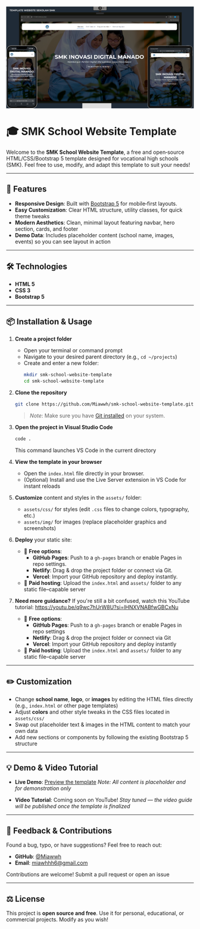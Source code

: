 <!-- Banner Image -->
<p align="center">
  <img src="assets/img/Image-Webiste.png" alt="SMK School Website Template Screenshot" width="800"/>
</p>

# 🎓 SMK School Website Template

Welcome to the **SMK School Website Template**, a free and open‑source HTML/CSS/Bootstrap 5 template designed for vocational high schools (SMK). Feel free to use, modify, and adapt this template to suit your needs!

---

## 🚀 Features

- **Responsive Design**: Built with [Bootstrap 5](https://getbootstrap.com/) for mobile‑first layouts.
- **Easy Customization**: Clear HTML structure, utility classes, for quick theme tweaks
- **Modern Aesthetics**: Clean, minimal layout featuring navbar, hero section, cards, and footer
- **Demo Data**: Includes placeholder content (school name, images, events) so you can see layout in action

---

## 🛠️ Technologies

- **HTML 5**
- **CSS 3**
- **Bootstrap 5**

---

## 📦 Installation & Usage

1. **Create a project folder**

   - Open your terminal or command prompt
   - Navigate to your desired parent directory (e.g., `cd ~/projects`)
   - Create and enter a new folder:
     ```bash
     mkdir smk-school-website-template
     cd smk-school-website-template
     ```

2. **Clone the repository**

   ```bash
   git clone https://github.com/Miawwh/smk-school-website-template.git .
   ```

   > _Note_: Make sure you have [Git installed](https://git-scm.com/) on your system.

3. **Open the project in Visual Studio Code**

   ```bash
   code .
   ```

   This command launches VS Code in the current directory

4. **View the template in your browser**

   - Open the `index.html` file directly in your browser.
   - (Optional) Install and use the Live Server extension in VS Code for instant reloads

5. **Customize** content and styles in the `assets/` folder:

   - `assets/css/` for styles (edit `.css` files to change colors, typography, etc.)
   - `assets/img/` for images (replace placeholder graphics and screenshots)

6. **Deploy** your static site:

   - 🔹 **Free options**:
     - **GitHub Pages**: Push to a `gh-pages` branch or enable Pages in repo settings.
     - **Netlify**: Drag & drop the project folder or connect via Git.
     - **Vercel**: Import your GitHub repository and deploy instantly.
   - 🔸 **Paid hosting**: Upload the `index.html` and `assets/` folder to any static file–capable server

7. **Need more guidance?** If you're still a bit confused, watch this YouTube tutorial:
   https://youtu.be/q9wc7hUrW8U?si=lHNXVNABfwGBCxNu

   - 🔹 **Free options**:
     - **GitHub Pages**: Push to a `gh-pages` branch or enable Pages in repo settings
     - **Netlify**: Drag & drop the project folder or connect via Git
     - **Vercel**: Import your GitHub repository and deploy instantly
   - 🔸 **Paid hosting**: Upload the `index.html` and `assets/` folder to any static file–capable server

---

## ✏️ Customization

- Change **school name**, **logo**, or **images** by editing the HTML files directly (e.g., `index.html` or other page templates)
- Adjust **colors** and other style tweaks in the CSS files located in `assets/css/`
- Swap out placeholder text & images in the HTML content to match your own data
- Add new sections or components by following the existing Bootstrap 5 structure

---

## 💡 Demo & Video Tutorial

- **Live Demo**: [Preview the template](https://miawwh.github.io/smk-school-website-template/)
  _Note: All content is placeholder and for demonstration only_

- **Video Tutorial**: Coming soon on YouTube!
  _Stay tuned — the video guide will be published once the template is finalized_

---

## 📝 Feedback & Contributions

Found a bug, typo, or have suggestions? Feel free to reach out:

- **GitHub**: [@Miawwh](https://github.com/Miawwh)
- **Email**: [miawhhh6@gmail.com](mailto:miawhhh6@gmail.com)

Contributions are welcome! Submit a pull request or open an issue

---

## ⚖️ License

This project is **open source and free**. Use it for personal, educational, or commercial projects. Modify as you wish!
